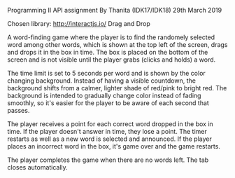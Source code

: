 Programming II 
API assignment
By Thanita (IDK17/IDK18)
29th March 2019

Chosen library: 
http://interactjs.io/ Drag and Drop

A word-finding game where the player is to find the randomely selected word among other words, which is shown at the top left of the screen, drags and drops it in the box in time.
The box is placed on the bottom of the screen and is not visible until the player grabs (clicks and holds) a word.

The time limit is set to 5 seconds per word and is shown by the color changing background. 
Instead of having a visible countdown, the background shifts from a calmer, lighter shade of red/pink to bright red.
The background is intended to gradually change color instead of fading smoothly, so it's easier for the player to be aware of each second that passes.

The player receives a point for each correct word dropped in the box in time.
If the player doesn't answer in time, they lose a point. The timer restarts as well as a new word is selected and announced.
If the player places an incorrect word in the box, it's game over and the game restarts.

The player completes the game when there are no words left. The tab closes automatically.
